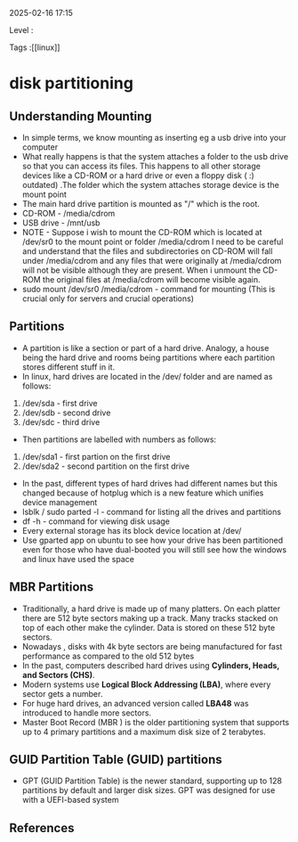 
2025-02-16 17:15

Level : 

Tags :[[linux]]

# disk partitioning

## Understanding Mounting
- In simple terms, we know mounting as inserting eg a usb drive into your computer 
- What really happens is that the system attaches a folder to the usb drive so that you can access its files. This happens to all other storage devices like a CD-ROM or a hard drive or even a floppy disk ( :) outdated) .The folder which the system attaches storage device is the mount point
- The main hard drive partition is mounted as "/" which is the root.
- CD-ROM - /media/cdrom
- USB drive - /mnt/usb
- NOTE - Suppose i wish to mount the CD-ROM which is located at /dev/sr0 to the mount point or folder /media/cdrom I need to be careful and understand that the files and subdirectories on CD-ROM will fall under /media/cdrom and any files that were originally at /media/cdrom will not be visible although they are present. When i unmount the CD-ROM the original files at /media/cdrom will become visible again.
- sudo mount /dev/sr0 /media/cdrom  - command for mounting (This is crucial only for servers and crucial operations)
## Partitions
- A partition is like a section or part of a hard drive. Analogy, a house being the hard drive and rooms being partitions where each partition stores different stuff in it.
- In linux, hard drives are located in the /dev/ folder and are named as follows:
1. /dev/sda - first drive
2. /dev/sdb - second drive
3. /dev/sdc - third drive
- Then partitions are labelled with numbers as follows:
1. /dev/sda1 - first partion on the first drive
2. /dev/sda2 - second partition on the first drive
- In the past, different types of hard drives had different names but this changed because of hotplug which is a new feature which unifies device management
- lsblk / sudo parted -l - command for listing all the drives and partitions
- df -h - command for viewing disk usage
- Every external storage has its block device location at /dev/
- Use gparted app on ubuntu to see how your drive has been partitioned even for those who have dual-booted you will still see how the windows and linux have used the space
## MBR Partitions
- Traditionally, a hard drive is made up of many platters. On each platter there are 512 byte sectors making up a track. Many tracks stacked on top of each other make the cylinder. Data is stored on these 512 byte sectors.
- Nowadays , disks with 4k byte sectors are being manufactured for fast performance as compared to the old 512 bytes
- In the past, computers described hard drives using **Cylinders, Heads, and Sectors (CHS)**.
- Modern systems use **Logical Block Addressing (LBA)**, where every sector gets a number.
- For huge hard drives, an advanced version called **LBA48** was introduced to handle more sectors.
- Master Boot Record (MBR ) is the older partitioning system that supports up to 4 primary partitions and a maximum disk size of 2 terabytes.
## GUID Partition Table (GUID) partitions
- GPT (GUID Partition Table) is the newer standard, supporting up to 128 partitions by default and larger disk sizes. GPT was designed for use with a UEFI-based system


## References

